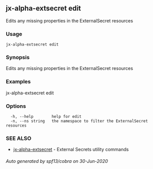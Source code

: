 ## jx-alpha-extsecret edit

Edits any missing properties in the ExternalSecret resources

### Usage

```
jx-alpha-extsecret edit
```

### Synopsis

Edits any missing properties in the ExternalSecret resources

### Examples

  jx-alpha-extsecret edit

### Options

```
  -h, --help        help for edit
  -n, --ns string   the namespace to filter the ExternalSecret resources
```

### SEE ALSO

* [jx-alpha-extsecret](jx-alpha-extsecret.md)	 - External Secrets utility commands

###### Auto generated by spf13/cobra on 30-Jun-2020

